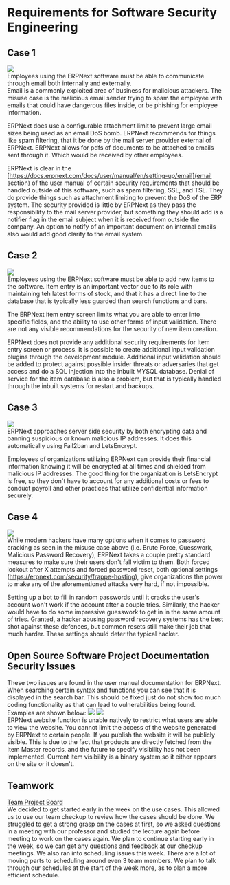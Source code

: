 # Requirements for Software Security Engineering
## Case 1
![](https://github.com/eeiler/Team-8-ERPNext/blob/master/Requirements%20for%20SSE/Email%20Rec%20Case.png)  
Employees using the ERPNext software must be able to communicate through email both internally and externally.  
Email is a commonly exploited area of business for malicious attackers. The misuse case is the malicious email sender trying to spam the employee with emails that could have dangerous files inside, or be phishing for employee information.

ERPNext does use a configurable attachment limit to prevent large email sizes being used as an email DoS bomb.
ERPNext recommends for things like spam filtering, that it be done by the mail server provider external of ERPNext.
ERPNext allows for pdfs of documents to be attached to emails sent through it. Which would be received by other employees.

ERPNext is clear in the [https://docs.erpnext.com/docs/user/manual/en/setting-up/email](email section) of the user manual of certain security requirements that should be handled outside of this software, such as spam filtering, SSL, and TSL. They do provide things such as attachment limiting to prevent the DoS of the ERP system.
The security provided is little by ERPNext as they pass the responsibility to the mail server provider, but something they should add is a notifier flag in the email subject when it is received from outside the company. An option to notify of an important document on internal emails also would add good clarity to the email system.
## Case 2
![](https://github.com/eeiler/Team-8-ERPNext/blob/master/Requirements%20for%20SSE/New%20item%20use%20case.png)  
Employees using the ERPNext software must be able to add new items to the software.
Item entry is an important vector due to its role with maintaining teh latest forms of stock, and that it has a direct line to the database that is typically less guarded than search functions and bars.

The ERPNext item entry screen limits what you are able to enter into specific fields, and the ability to use other forms of input validation.
There are not any visible recommendations for the security of new item creation.

ERPNext does not provide any additional security requirements for Item entry screen or process. It is possible to create additional input validation plugins through the development module. Additional input validation should be added to protect against possible insider threats or adversaries that get access and do a SQL injection into the inbuilt MYSQL database. Denial of service for the item database is also a problem, but that is typically handled through the inbuilt systems for restart and backups. 
## Case 3
![](https://github.com/eeiler/Team-8-ERPNext/blob/master/Requirements%20for%20SSE/Encrypted%20Info.PNG)  
ERPNext approaches server side security by both encrypting data and banning suspicious or known malicious IP addresses. It does this automatically using Fail2ban and LetsEncrypt. 

Employees of organizations utilizing ERPNext can provide their financial information knowing it will be encrypted at all times and shielded from malicious IP addresses. The good thing for the organization is LetsEncrypt is free, so they don't have to account for any additional costs or fees to conduct payroll and other practices that utilize confidential information securely. 
## Case 4 
![](https://github.com/eeiler/Team-8-ERPNext/blob/master/Requirements%20for%20SSE/User%20Login.PNG)  
While modern hackers have many options when it comes to password cracking as seen in the misuse case above (i.e. Brute Force, Guesswork, Malicious Password Recovery), ERPNext takes a couple pretty standard measures to make sure their users don't fall victim to them. Both forced lockout after X attempts and forced password reset, both optional settings (https://erpnext.com/security/frappe-hosting), give organizations the power to make any of the aforementioned attacks very hard, if not impossible.

Setting up a bot to fill in random passwords until it cracks the user's account won't work if the account after a couple tries. Similarly, the hacker would have to do some impressive guesswork to get in in the same amount of tries. Granted, a hacker abusing password recovery systems has the best shot against these defences, but common resets still make their job that much harder. These settings should deter the typical hacker.
## Open Source Software Project Documentation Security Issues
These two issues are found in the user manual documentation for ERPNext. When searching certain syntax and functions you can see that it is displayed in the search bar. This should be fixed just do not show too much coding functionality as that can lead to vulnerabilities being found. Examples are shown below: 
![](https://github.com/eeiler/Team-8-ERPNext/blob/master/Requirements%20for%20SSE/Doc%20search%20issue.png)
![](https://github.com/eeiler/Team-8-ERPNext/blob/master/Requirements%20for%20SSE/Doc%20search%20issue%202.png)  
ERPNext website function is unable natively to restrict what users are able to view the website. You cannot limit the access of the website generated by ERPNext to certain people. If you publish the website it will be publicly visible. This is due to the fact that products are directly fetched from the Item Master records, and the future to specify visibility has not been implemented. Current item visibility is a binary system,so it either appears on the site or it doesn't.
## Teamwork
[Team Project Board](https://github.com/eeiler/Team-8-ERPNext/projects/1)  
We decided to get started early in the week on the use cases. This allowed us to use our team checkup to review how the cases should be done. We struggled to get a strong grasp on the cases at first, so we asked questions in a meeting with our professor and studied the lecture again before meeting to work on the cases again. We plan to continue starting early in the week, so we can get any questions and feedback at our checkup meetings. We also ran into scheduling issues this week. There are a lot of moving parts to scheduling around even 3 team members. We plan to talk through our schedules at the start of the week more, as to plan a more efficient schedule.
